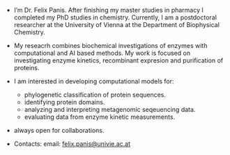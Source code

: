 - I’m Dr. Felix Panis. After finishing my master studies in pharmacy I completed my PhD studies in chemistry. Currently, I am a postdoctoral researcher at the University of Vienna at the Department of Biophysical Chemistry.
  
- My reseacrh combines biochemical investigations of enzymes with computational and AI based methods. My work is focused on investigating enzyme kinetics, recombinant expresion and purification of proteins.
  
- I am interested in developing computational models for:
  * phylogenetic classification of protein sequences.
  * identifying protein domains.
  * analyzing and interpreting metagenomic seqeuencing data.
  * evaluating data from enzyme kinetic measurements.
 
- always open for collaborations.

- Contacts:
  email: felix.panis@univie.ac.at


<!---
FelixP91/FelixP91 is a ✨ special ✨ repository because its `README.md` (this file) appears on your GitHub profile.
You can click the Preview link to take a look at your changes.
--->
